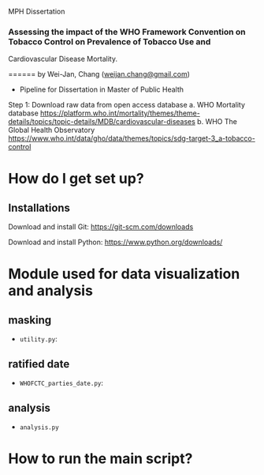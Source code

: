 MPH Dissertation
### Assessing the impact of the WHO Framework Convention on Tobacco Control on Prevalence of Tobacco Use and
Cardiovascular Disease Mortality.

======
by Wei-Jan, Chang (weijan.chang@gmail.com)

* Pipeline for Dissertation in Master of Public Health


Step 1:
        Download raw data from open access database
        a. WHO Mortality database
        https://platform.who.int/mortality/themes/theme-details/topics/topic-details/MDB/cardiovascular-diseases
        b. WHO The Global Health Observatory
        https://www.who.int/data/gho/data/themes/topics/sdg-target-3_a-tobacco-control


How do I get set up?
======

Installations
----

Download and install Git: https://git-scm.com/downloads

Download and install Python: https://www.python.org/downloads/


Module used for data visualization and analysis
=====

## masking

- `utility.py`:

## ratified date

- `WHOFCTC_parties_date.py`: 

## analysis
- `analysis.py`

How to run the main script?
=====
